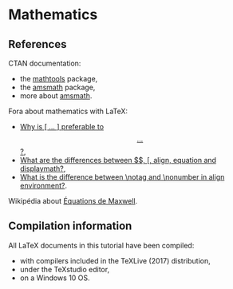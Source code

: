 # Mathematics


## References

CTAN documentation:
* the [mathtools](https://ctan.org/pkg/mathtools) package,
* the [amsmath](https://ctan.org/pkg/amsmath) package,
* more about [amsmath](https://ctan.org/pkg/latex-amsmath).

Fora about mathematics with LaTeX:
* [Why is \[ … \] preferable to $$ … $$?](https://tex.stackexchange.com/questions/503/why-is-preferable-to),
* [What are the differences between $$, \[, align, equation and displaymath?](https://tex.stackexchange.com/questions/40492/what-are-the-differences-between-align-equation-and-displaymath),
* [What is the difference between \notag and \nonumber in align environment?](https://tex.stackexchange.com/questions/48965/what-is-the-difference-between-notag-and-nonumber-in-align-environment).

Wikipédia about [Équations de Maxwell](https://fr.wikipedia.org/wiki/%C3%89quations_de_Maxwell).


## Compilation information

All LaTeX documents in this tutorial have been compiled:
* with compilers included in the TeXLive (2017) distribution,
* under the TeXstudio editor,
* on a Windows 10 OS.